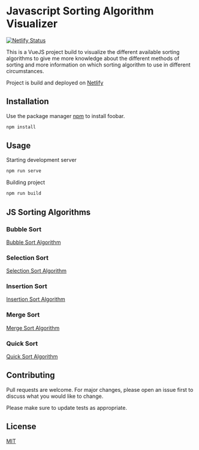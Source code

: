 # Javascript Sorting Algorithm Visualizer
[![Netlify Status](https://api.netlify.com/api/v1/badges/3b25d530-4a97-4fdd-b1a1-64e85c718bdb/deploy-status)](https://app.netlify.com/sites/vanwildemeerschbrent-js-sorting-algorithms/deploys)

This is a VueJS project build to visualize the different available sorting algorithms to give me more knowledge about the different methods of sorting and more information on which sorting algorithm to use in different circumstances.

Project is build and deployed on [Netlify](www.netlify.com)


## Installation

Use the package manager [npm](https://nodejs.org/en/) to install foobar.

```bash
npm install
```

## Usage

Starting development server
```bash
npm run serve
```

Building project
```bash
npm run build
```

## JS Sorting Algorithms

### Bubble Sort
[Bubble Sort Algorithm](https://en.wikipedia.org/wiki/Bubble_sort)


### Selection Sort
[Selection Sort Algorithm](https://en.wikipedia.org/wiki/Selection_sort)

### Insertion Sort
[Insertion Sort Algorithm](https://en.wikipedia.org/wiki/Insertion_sort)

### Merge Sort
[Merge Sort Algorithm](https://en.wikipedia.org/wiki/Merge_sort)

### Quick Sort
[Quick Sort Algorithm](https://en.wikipedia.org/wiki/Quicksort)

## Contributing
Pull requests are welcome. For major changes, please open an issue first to discuss what you would like to change.

Please make sure to update tests as appropriate.

## License
[MIT](https://choosealicense.com/licenses/mit/)